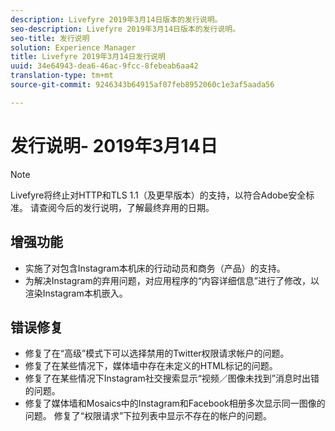 ```yaml
---
description: Livefyre 2019年3月14日版本的发行说明。
seo-description: Livefyre 2019年3月14日版本的发行说明。
seo-title: 发行说明
solution: Experience Manager
title: Livefyre 2019年3月14日发行说明
uuid: 34e64943-dea6-46ac-9fcc-8febeab6aa42
translation-type: tm+mt
source-git-commit: 9246343b64915af07feb8952060c1e3af5aada56

---
```



# 发行说明- 2019年3月14日

>[!NOTE]
>
>Livefyre将终止对HTTP和TLS 1.1（及更早版本）的支持，以符合Adobe安全标准。  请查阅今后的发行说明，了解最终弃用的日期。

## 增强功能

* 实施了对包含Instagram本机床的行动动员和商务（产品）的支持。
* 为解决Instagram的弃用问题，对应用程序的“内容详细信息”进行了修改，以渲染Instagram本机嵌入。


## 错误修复

* 修复了在“高级”模式下可以选择禁用的Twitter权限请求帐户的问题。
* 修复了在某些情况下，媒体墙中存在未定义的HTML标记的问题。
* 修复了在某些情况下Instagram社交搜索显示“视频／图像未找到”消息时出错的问题。
* 修复了媒体墙和Mosaics中的Instagram和Facebook相册多次显示同一图像的问题。
修复了“权限请求”下拉列表中显示不存在的帐户的问题。